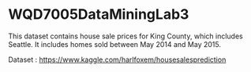 # WQD7005DataMiningLab3

This dataset contains house sale prices for King County, which includes Seattle. It includes homes sold between May 2014 and May 2015.

Dataset : https://www.kaggle.com/harlfoxem/housesalesprediction
